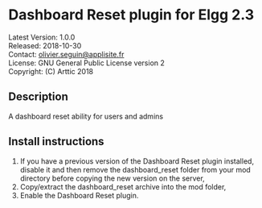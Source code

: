 Dashboard Reset plugin for Elgg 2.3
===================================

Latest Version: 1.0.0  
Released: 2018-10-30  
Contact: olivier.seguin@applisite.fr  
License: GNU General Public License version 2  
Copyright: (C) Arttic 2018  


Description
-----------

A dashboard reset ability for users and admins


Install instructions
--------------------

1. If you have a previous version of the Dashboard Reset plugin installed, disable it and then remove the dashboard_reset folder from your mod directory before copying the new version on the server,
2. Copy/extract the dashboard_reset archive into the mod folder,
3. Enable the Dashboard Reset plugin.

